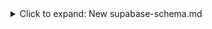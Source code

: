 <details>
<summary>Click to expand: New supabase-schema.md</summary>
markdown# Supabase Database Schema

## Overview

VolleyMatch is a **club-centric** volleyball management application where users can belong to multiple clubs, and each club manages its own players, match days, and games independently.

## Core Architecture

Users ──┐
├─► Club Members ──► Clubs ──┬─► Players
│ ├─► Match Days ──┬─► Game Players (Team Assignments)
└─► User Profiles │ └─► Matches (Scores)
└─► Club Settings

## Database Tables

### 1. Authentication & User Management

#### **user_profiles**

- **Purpose**: Extends Supabase Auth users with application-specific metadata
- **Fields**:
  - `id` UUID PRIMARY KEY (references auth.users)
  - `created_at` TIMESTAMP
  - `email` STRING (nullable)
  - `role` STRING ('admin', 'editor', 'user')

#### **club_members**

- **Purpose**: Links users to clubs with role-based permissions
- **Fields**:
  - `id` UUID PRIMARY KEY
  - `club_id` UUID → clubs(id)
  - `user_id` UUID → auth.users(id)
  - `role` STRING ('admin', 'editor', 'member')
  - `is_active` BOOLEAN
  - `joined_at` TIMESTAMP

### 2. Club Management

#### **clubs**

- **Purpose**: Core club entities that contain all volleyball activities
- **Fields**:
  - `id` UUID PRIMARY KEY
  - `name` STRING (required)
  - `description` STRING (optional)
  - `image_url` STRING (optional)
  - `slug` STRING (optional, for friendly URLs)
  - `created_by` UUID → auth.users(id)
  - `created_at` TIMESTAMP

### 3. Player Management

#### **players**

- **Purpose**: Player profiles within specific clubs
- **Fields**:
  - `id` UUID PRIMARY KEY
  - `user_id` UUID → auth.users(id) (nullable for temporary players)
  - `club_id` UUID → clubs(id) (nullable in schema, but logically required)
  - `first_name` STRING (required)
  - `last_name` STRING (required)
  - `bio` STRING (optional)
  - `birthday` DATE (optional)
  - `gender` STRING (required: male/female/other/diverse)
  - `image_url` STRING (optional)
  - `skill_rating` INTEGER (1-10, hidden from players)
  - `height_cm` INTEGER (optional)
  - `is_active` BOOLEAN (soft delete)
  - `is_temporary` BOOLEAN (for guest players)
  - `member_association` BOOLEAN
  - `profile_completed` BOOLEAN
  - `competition_level`, `general_skill_level`, `training_status`, `game_performance` STRING (optional metadata)

#### **positions**

- **Purpose**: Standard volleyball positions (Setter, Outside Hitter, etc.)
- **Fields**:
  - `id` UUID PRIMARY KEY
  - `name` STRING (required, unique)

#### **player_positions**

- **Purpose**: Many-to-many relationship between players and positions
- **Fields**:
  - `id` UUID PRIMARY KEY
  - `player_id` UUID → players(id)
  - `position_id` UUID → positions(id)
  - `is_primary` BOOLEAN (indicates primary position)

### 4. Match Management

#### **match_days**

- **Purpose**: Events representing a day of volleyball matches
- **Fields**:
  - `id` UUID PRIMARY KEY
  - `club_id` UUID → clubs(id)
  - `date` DATE (required)
  - `created_by` UUID → auth.users(id)
  - `created_at` TIMESTAMP
  - `notes` STRING (optional)
  - `team_generated` BOOLEAN (indicates if teams were auto-generated)

#### **game_players**

- **Purpose**: Team assignments for players on specific match days
- **Fields**:
  - `id` UUID PRIMARY KEY
  - `match_day_id` UUID → match_days(id)
  - `player_id` UUID → players(id)
  - `team_name` STRING (e.g., "Team A", "Team B")
  - `position_played` STRING (optional, position for this game)
  - `original_team_name` STRING (for tracking changes)
  - `manually_adjusted` BOOLEAN
  - `adjusted_by` UUID → auth.users(id)
  - `adjusted_at` TIMESTAMP
  - `adjustment_reason` STRING
  - `created_at`, `updated_at` TIMESTAMP

#### **matches**

- **Purpose**: Individual game scores within a match day (typically 5 games per day)
- **Fields**:
  - `id` UUID PRIMARY KEY
  - `match_day_id` UUID → match_days(id)
  - `game_number` INTEGER (1-5)
  - `team_a_score` INTEGER
  - `team_b_score` INTEGER
  - `added_by_user_id` UUID → auth.users(id)

## Key Relationships

1. **Users → Clubs**: Many-to-many via `club_members`
2. **Clubs → Players**: One-to-many (club scope)
3. **Players → Positions**: Many-to-many via `player_positions`
4. **Clubs → Match Days**: One-to-many
5. **Match Days → Game Players**: One-to-many (team assignments)
6. **Match Days → Matches**: One-to-many (individual game scores)

## Row Level Security (RLS)

- **Club Scope**: All data is scoped to clubs via club membership
- **Visibility Rule**: Users can only see data from clubs they're members of
- **Admin Functions**: Several security definer functions handle admin operations
- **Key Functions**: `is_club_admin`, `is_club_member`, `user_can_view_club_members`

## Default Positions

Standard volleyball positions are seeded:

- Setter
- Outside Hitter
- Opposite Hitter
- Middle Blocker
- Libero

## Schema Notes

- **Multi-club Support**: Core architectural decision
- **Temporary Players**: Supported via `is_temporary` flag and nullable `user_id`
- **Skill Ratings**: Hidden from players after onboarding
- **Team Generation**: Uses `game_players` table for assignments
- **Match Scoring**: Supports multiple games per match day
- **Audit Trail**: Tracks team adjustments and match creation
</details>
